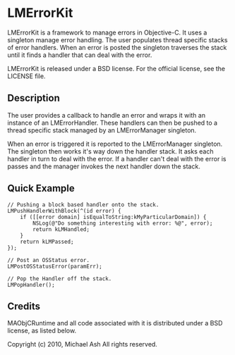 # LMErrorKit

LMErrorKit is a framework to manage errors in Objective-C. It uses a singleton manage error handling. The user populates thread specific stacks of error handlers. When an error is posted the singleton traverses the stack until it finds a handler that can deal with the error.

LMErrorKit is released under a BSD license. For the official license, see the LICENSE file.

## Description

The user provides a callback to handle an error and wraps it with an instance of an LMErrorHandler. These handlers can then be pushed to a thread specific stack managed by an LMErrorManager singleton.

When an error is triggered it is reported to the LMErrorManager singleton. The singleton then works it's way down the handler stack. It asks each handler in turn to deal with the error. If a handler can't deal with the error is passes and the manager invokes the next handler down the stack.

## Quick Example

	// Pushing a block based handler onto the stack.
    LMPushHandlerWithBlock(^(id error) {
        if ([[error domain] isEqualToString:kMyParticularDomain]) {
            NSLog(@"Do something interesting with error: %@", error);
            return kLMHandled;
        }
        return kLMPassed;
    });

	// Post an OSStatus error.
	LMPostOSStatusError(paramErr);
	
	// Pop the Handler off the stack.
	LMPopHandler();

## Credits

MAObjCRuntime and all code associated with it is distributed under a BSD license, as listed below.

Copyright (c) 2010, Michael Ash
All rights reserved.

